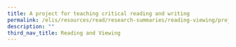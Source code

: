```yaml
---
title: A project for teaching critical reading and writing
permalink: /elis/resources/read/research-summaries/reading-viewing/project-teaching-critical-reading-writing/
description: ""
third_nav_title: Reading and Viewing
---
```

